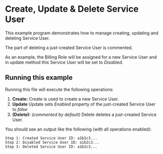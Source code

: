 # Create, Update & Delete Service User

This example program demonstrates how to manage creating, updating and deleting Service User.

The part of deleting a just-created Service User is commented.

As an example, the Billing Role will be assigned for a new Service User and in update method this Service User will be set to _Disabled_.

## Running this example

Running this file will execute the following operations:

1. **Create:** Create is used to create a new Service User.
2. **Update** Update sets _Enabled_ property of the just-created Service User to _false_
3. **(Delete):** _(commented by default)_ Delete deletes a just-created Service User.

You should see an output like the following (with all operations enabled):

```
Step 1: Created Service User ID: a1b2c3...
Step 2: Disabled Service User ID: a1b2c3...
Step 3: Deleted Service User ID: a1b2c3...
```

